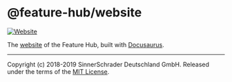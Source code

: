 # @feature-hub/website

[![Website][website-badge]][website]

The [website][website] of the Feature Hub, built with [Docusaurus][docusaurus].

---

Copyright (c) 2018-2019 SinnerSchrader Deutschland GmbH. Released under the
terms of the [MIT License][license].

[docusaurus]: https://docusaurus.io/en/
[license]: https://github.com/sinnerschrader/feature-hub/blob/master/LICENSE
[website]: https://feature-hub.netlify.com/
[website-badge]:
  https://img.shields.io/badge/website-Feature%20Hub-%234502da.svg
